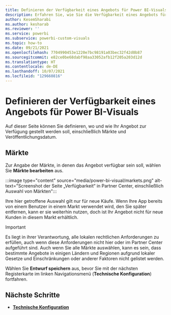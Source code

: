 ```yaml
---
title: Definieren der Verfügbarkeit eines Angebots für Power BI-Visuals in Partner Center für Microsoft AppSource
description: Erfahren Sie, wie Sie die Verfügbarkeit eines Angebots für Power BI-Visuals in Partner Center definieren.
author: KesemSharabi
ms.author: kesharab
ms.reviewer: ''
ms.service: powerbi
ms.subservice: powerbi-custom-visuals
ms.topic: how-to
ms.date: 09/21/2021
ms.openlocfilehash: 7704990453e1220e7bc98191a03bec32f42d0b87
ms.sourcegitcommit: e82ce0be68dabf98aa33052afb12f205a203d12d
ms.translationtype: HT
ms.contentlocale: de-DE
ms.lasthandoff: 10/07/2021
ms.locfileid: "129660816"
---
```

# <a name="define-the-availability-of-a-power-bi-visual-offer"></a>Definieren der Verfügbarkeit eines Angebots für Power BI-Visuals

Auf dieser Seite können Sie definieren, wo und wie Ihr Angebot zur Verfügung gestellt werden soll, einschließlich Märkte und Veröffentlichungsdatum.

## <a name="markets"></a>Märkte

Zur Angabe der Märkte, in denen das Angebot verfügbar sein soll, wählen Sie **Märkte bearbeiten** aus.

:::image type="content" source="media/power-bi-visual/markets.png" alt-text="Screenshot der Seite „Verfügbarkeit“ in Partner Center, einschließlich Auswahl von Märkten":::

Ihre hier getroffene Auswahl gilt nur für neue Käufe. Wenn Ihre App bereits von einem Benutzer in einem Markt verwendet wird, den Sie später entfernen, kann er sie weiterhin nutzen, doch ist Ihr Angebot nicht für neue Kunden in diesem Markt erhältlich.

>[!IMPORTANT]
>Es liegt in ihrer Verantwortung, alle lokalen rechtlichen Anforderungen zu erfüllen, auch wenn diese Anforderungen nicht hier oder im Partner Center aufgeführt sind. Auch wenn Sie alle Märkte auswählen, kann es sein, dass bestimmte Angebote in einigen Ländern und Regionen aufgrund lokaler Gesetze und Einschränkungen oder anderer Faktoren nicht gelistet werden.

Wählen Sie **Entwurf speichern** aus, bevor Sie mit der nächsten Registerkarte im linken Navigationsmenü (**Technische Konfiguration**) fortfahren.

## <a name="next-steps"></a>Nächste Schritte

- [**Technische Konfiguration**](power-bi-visual-technical-configuration.md)
